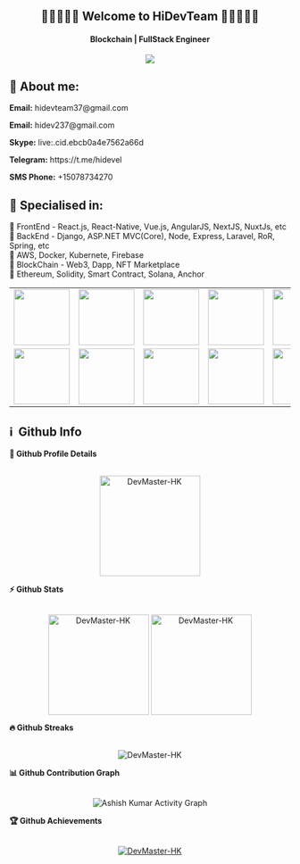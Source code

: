 <h2 align="center">
  👋👋👋👋👋 <b>Welcome to HiDevTeam</b> 👋👋👋👋👋
</h2>

<h4 align='center'>
  Blockchain | FullStack Engineer
</h4>

<!-- <p align="center">
  <a href="https://www.youtube.com/c/DevProTips?sub_confirmation=1">
    </a>
     <a href="https://github.com/corasphinx">
    <img alt="followers" title="Follow me on Github" src="https://img.shields.io/github/followers/corasphinx?color=236ad3&labelColor=1155ba&style=for-the-badge&logo=github&label=Follow"/></a>
    </p> -->

<p align="center">
  <img src="https://readme-typing-svg.herokuapp.com/?lines=Full%20Stack%20Developer;9+%2B%20years%20of%20development;Going%20to%20success&font=Pacifico&center=true&width=650&height=120&color=00C2FF&vCenter=true&size=45%22"></img>
</p>

## 🧑 About me:
  <p><b>Email:</b> hidevteam37@gmail.com</p>
  <p><b>Email:</b> hidev237@gmail.com</p>
  <p><b>Skype:</b> live:.cid.ebcb0a4e7562a66d</p>
  <p><b>Telegram:</b> https://t.me/hidevel</p>
  <p><b>SMS Phone:</b> +15078734270</p>

<h2>🥇 Specialised in:</h2>
<p>🔸 FrontEnd - React.js, React-Native, Vue.js, AngularJS, NextJS, NuxtJs, etc
<br>🔸 BackEnd - Django, ASP.NET MVC(Core), Node, Express, Laravel, RoR, Spring, etc
<br>🔸 AWS, Docker, Kubernete, Firebase
<br>🔸 BlockChain - Web3, Dapp, NFT Marketplace
<br>🔸 Ethereum, Solidity, Smart Contract, Solana, Anchor
<table>
  <tr>
    <td><img src="https://cdn.iconscout.com/icon/free/png-64/react-3-1175109.png" width="100"></td>
    <td><img src="https://cdn.iconscout.com/icon/free/png-64/vue-282497.png" width="100"></td>
    <td><img src="https://cdn.iconscout.com/icon/free/png-64/node-js-1174925.png" width="100"></td>
    <td><img src="https://cdn.iconscout.com/icon/free/png-64/javascript-24-1174950.png" width="100"></td>
    <td><img src="https://cdn.iconscout.com/icon/free/png-64/github-170-1175028.png" width="100"></td>
    <td><img src="https://cdn.iconscout.com/icon/free/png-64/mysql-18-1174938.png" width="100"></td>
    <td><img src="https://cdn.iconscout.com/icon/free/png-64/java-59-1174952.png" width="100"></td>
    <td><img src="https://cdn.iconscout.com/icon/free/png-64/cakephp-3-1175050.png" width="100"></td>
    <td><img src="https://cdn.iconscout.com/icon/free/png-64/html5-2474805-2056091.png" width="100"></td>
    <td><img src="https://cdn.iconscout.com/icon/free/png-128/sass-13-1175092.png" width="100"></td>
    <td><img src="https://cdn.iconscout.com/icon/free/png-64/webpack-1-1174980.png" width="100"></td>
    <td><img src="https://cdn.iconscout.com/icon/free/png-64/visualstudio-1-1174964.png" width="100"></td>
    <td><img src="https://cdn.iconscout.com/icon/free/png-64/django-11-1175036.png" width="100"></td>
    <td><img src="https://cdn.iconscout.com/icon/free/png-128/mongodb-4-1175139.png" width="100"></td>
  </tr>
  <tr>
    <td><img src="https://cdn.iconscout.com/icon/free/png-64/asp-3-226071.png" width="100"></td>
    <td><img src="https://cdn.iconscout.com/icon/free/png-64/python-2-226051.png" width="100"></td>
    <td><img src="https://cdn.iconscout.com/icon/free/png-64/laravel-226015.png" width="100"></td>
    <td><img src="https://cdn.iconscout.com/icon/free/png-64/typescript-1174965.png" width="100"></td>
    <td><img src="https://cdn.iconscout.com/icon/free/png-64/symfony-3-1174988.png" width="100"></td>
    <td><img src="https://cdn.iconscout.com/icon/free/png-64/swift-18-1174990.png" width="100"></td>
    <td><img src="https://cdn.iconscout.com/icon/free/png-64/rubymine-1175004.png" width="100"></td>
    <td><img src="https://cdn.iconscout.com/icon/free/png-64/ionic-4-1175016.png" width="100"></td>
    <td><img src="https://cdn.iconscout.com/icon/free/png-64/pycharm-1175008.png" width="100"></td>
    <td><img src="https://cdn.iconscout.com/icon/free/png-64/gradle-2-1174969.png" width="100"></td>
    <td><img src="https://cdn.iconscout.com/icon/free/png-64/go-76-1175027.png" width="100"></td>
    <td><img src="https://cdn.iconscout.com/icon/free/png-128/c-57-1175191.png" width="100"></td>
    <td><img src="https://cdn.iconscout.com/icon/free/png-64/angular-3-226070.png" width="100"></td>
    <td><img src="https://cdn.iconscout.com/icon/free/png-64/electron-67-1175035.png" width="100"></td>
  </tr>
</table>
<p>

<h2>ℹ️ &nbsp;Github Info</h2>
	
  <summary><b>🔎 Github Profile Details</b></summary>
  <br/>
<p align="center"><img height="180em" src="https://github-profile-summary-cards.vercel.app/api/cards/profile-details?username=DevMaster-HK&theme=github_dark" alt="DevMaster-HK" align = "center"/></p>

  <summary><b>⚡ Github Stats</b></summary>
  <br/>
<p align="center"><img height="180em" src="https://github-readme-stats.vercel.app/api?username=DevMaster-HK&hide_border=true&count_private=true&show_icons=true&theme=radical" alt="DevMaster-HK" align = "center"/>
<img height="180em" src="https://github-readme-stats.vercel.app/api/top-langs?username=DevMaster-HK&show_icons=true&locale=en&layout=compact&hide_border=true&theme=radical" alt="DevMaster-HK" align = "center"/></p>

 <summary><b>🔥 Github Streaks</b></summary>
 <br/>
<p align="center"><img src="https://github-readme-streak-stats.herokuapp.com/?user=DevMaster-HK&theme=black-ice&hide_border=true&stroke=0000&background=0D1117&ring=e05397&fire=e05397&currStreakLabel=e05397" alt="DevMaster-HK" /></p>

<summary><b>📊 Github Contribution Graph</b></summary>
<br/>
<p align="center"<a href="#"><img alt="Ashish Kumar Activity Graph" src="https://activity-graph.herokuapp.com/graph?username=DevMaster-HK&bg_color=0D1117&color=e05397&line=e05397&point=FFFFFF&hide_border=true&" /></a></p>
<!-- </details>
<details>    -->
 <summary><b>🏆 Github Achievements</b></summary>
 <br/>
<p align="center"> <a href="https://github.com/DevMaster-HK"><img src="https://github-profile-trophy.vercel.app/?username=DevMaster-HK&margin-w=5&theme=radical" alt="DevMaster-HK" /></a> </p>

<br>

